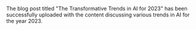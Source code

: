 The blog post titled "The Transformative Trends in AI for 2023" has been successfully uploaded with the content discussing various trends in AI for the year 2023.